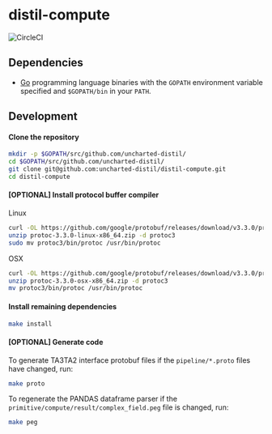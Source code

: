 # distil-compute

![CircleCI](https://circleci.com/gh/uncharted-distil/distil-compute.svg?style=svg&circle-token=440a62840d79d910d1ad47db988efc0e83861ef3)

## Dependencies

- [Go](https://golang.org/) programming language binaries with the `GOPATH` environment variable specified and `$GOPATH/bin` in your `PATH`.

## Development

#### Clone the repository

```bash
mkdir -p $GOPATH/src/github.com/uncharted-distil/
cd $GOPATH/src/github.com/uncharted-distil/
git clone git@github.com:uncharted-distil/distil-compute.git
cd distil-compute
```

#### [OPTIONAL] Install protocol buffer compiler

Linux

```bash
curl -OL https://github.com/google/protobuf/releases/download/v3.3.0/protoc-3.3.0-linux-x86_64.zip
unzip protoc-3.3.0-linux-x86_64.zip -d protoc3
sudo mv protoc3/bin/protoc /usr/bin/protoc
```

OSX

```bash
curl -OL https://github.com/google/protobuf/releases/download/v3.3.0/protoc-3.3.0-osx-x86_64.zip
unzip protoc-3.3.0-osx-x86_64.zip -d protoc3
mv protoc3/bin/protoc /usr/bin/protoc
```

#### Install remaining dependencies

```bash
make install
```

#### [OPTIONAL] Generate code

To generate TA3TA2 interface protobuf files if the `pipeline/*.proto` files have changed, run:

```bash
make proto
```

To regenerate the PANDAS dataframe parser if the `primitive/compute/result/complex_field.peg` file is changed, run:

```bash
make peg
```
